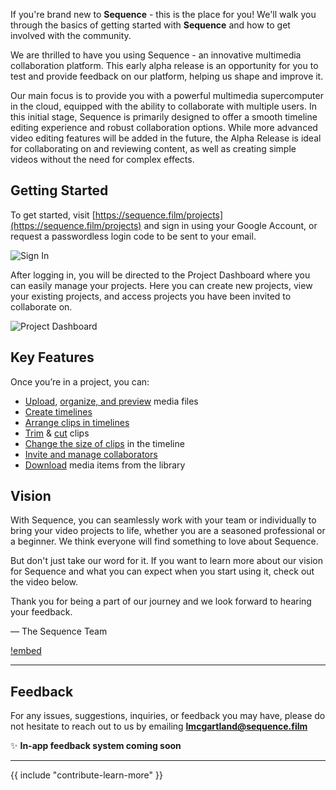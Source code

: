 If you're brand new to **Sequence** - this is the place for you! We'll walk you through the basics of getting started with **Sequence** and how to get involved with the community.

We are thrilled to have you using Sequence - an innovative multimedia collaboration platform. This early alpha release is an opportunity for you to test and provide feedback on our platform, helping us shape and improve it.

Our main focus is to provide you with a powerful multimedia supercomputer in the cloud, equipped with the ability to collaborate with multiple users. In this initial stage, Sequence is primarily designed to offer a smooth timeline editing experience and robust collaboration options. While more advanced video editing features will be added in the future, the Alpha Release is ideal for collaborating on and reviewing content, as well as creating simple videos without the need for complex effects.

## Getting Started

To get started, visit [https://sequence.film/projects](https://sequence.film/projects) and sign in using your Google Account, or request a passwordless login code to be sent to your email.

![Sign In](/static/onboarding/CleanShot_2022-12-27_at_16.54.162x.png)

After logging in, you will be directed to the Project Dashboard where you can easily manage your projects. Here you can create new projects, view your existing projects, and access projects you have been invited to collaborate on. 

![Project Dashboard](/static/onboarding/CleanShot_2022-12-27_at_16.56.022x.png)

## Key Features

Once you’re in a project, you can:

- [Upload](Uploading%20Files%201da4c122d6064247a8b492f5877dcf77.md), [organize, and preview](Organizing%20Files%20b0109e89457f4f48978ec533c2b93538.md) media files
- [Create timelines](Creating%20&%20Navigating%20Timelines%2098d1857c04044dee83b8b6edad47bf3e.md)
- [Arrange clips in timelines](Timeline%20Overview%20&%20Tools%202f35c8c8284140f492b357075003e3ba.md)
- [Trim](Timeline%20Overview%20&%20Tools%202f35c8c8284140f492b357075003e3ba.md) & [cut](Timeline%20Overview%20&%20Tools%202f35c8c8284140f492b357075003e3ba.md) clips
- [Change the size of clips](https://www.notion.so/Using-the-Inspector-Panel-d516b7bf7a994327b0a7ed23900d52f5?pvs=21) in the timeline
- [Invite and manage collaborators](Managing%20Collaborators%2076eb2c237d924e77924dc7e14513826d.md)
- [Download](Downloading%20Library%20Assets%2081f5a54c13e0401da125ef8e769f3ca6.md) media items from the library


## Vision

With Sequence, you can seamlessly work with your team or individually to bring your video projects to life, whether you are a seasoned professional or a beginner. We think everyone will find something to love about Sequence.

But don't just take our word for it. If you want to learn more about our vision for Sequence and what you can expect when you start using it, check out the video below. 

Thank you for being a part of our journey and we look forward to hearing your feedback.

— The Sequence Team

[!embed](https://youtu.be/5HCWN72N3xI)

---

## Feedback

For any issues, suggestions, inquiries, or feedback you may have, please do not hesitate to reach out to us by emailing **[lmcgartland@sequence.film](mailto:lmcgartland@sequence.film)**

<aside>
✨ <b>In-app feedback system coming soon</b>
</aside>

---

{{ include "contribute-learn-more" }}
